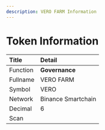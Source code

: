 ```yaml
---
description: VERO FARM Information
---
```


# Token Information

| Title | Detail |
| :--- | :--- |
| Function | **Governance** |
| Fullname | VERO FARM |
| Symbol | VERO |
| Network | Binance Smartchain |
| Decimal | 6 |
| Scan |  |

